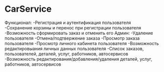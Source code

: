 # CarService
Функционал:
 -Регистрация и аутентификация пользователя
 -Сохранение корзины и перенос при регистрации пользователя
 -Возможность сформировать заказ и отменить его
Админ:
  -Удаление пользователя
  -Отмена/подтвержение заказа
  -Просмотр заказа пользователя
  -Просмотр личного кабинета пользователя
  -Возможность редактировыания личных данных пользователя
  -Список заказов, пользователей, деталей, услуг, работников, автосервисов
  -Возможность редактирования/добавления/удаления деталей, услуг, работников, автосервисов
